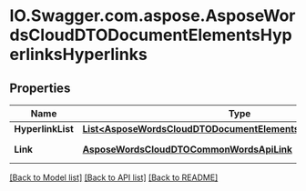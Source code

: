# IO.Swagger.com.aspose.AsposeWordsCloudDTODocumentElementsHyperlinksHyperlinks
## Properties

Name | Type | Description | Notes
------------ | ------------- | ------------- | -------------
**HyperlinkList** | [**List&lt;AsposeWordsCloudDTODocumentElementsHyperlinksHyperlink&gt;**](AsposeWordsCloudDTODocumentElementsHyperlinksHyperlink.md) |  | [optional] 
**Link** | [**AsposeWordsCloudDTOCommonWordsApiLink**](AsposeWordsCloudDTOCommonWordsApiLink.md) | Link to the document. | [optional] 

[[Back to Model list]](../README.md#documentation-for-models) [[Back to API list]](../README.md#documentation-for-api-endpoints) [[Back to README]](../README.md)

